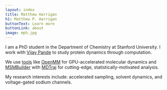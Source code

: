 ```yaml
---
layout: index
title: Matthew Harrigan
h1: Matthew P. Harrigan
buttonText: Learn more
buttonLink: about
image: mph.jpg
---
```


I am a PhD student in the Department of Chemistry at
Stanford University. I work with [Vijay Pande] to
study protein dynamics through computation.

We use
[tools] like [OpenMM] for GPU-accelerated molecular
dynamics and [MSMBuilder] with [MDTraj] for cutting-edge,
statistically-motivated analysis.

My research interests include: accelerated sampling, 
solvent dynamics, and voltage-gated sodium channels.

[tools]: {{site.url}}/software/

[vijay pande]: http://pande.stanford.edu/
[openmm]: http://openmm.org/
[msmbuilder]: http://msmbuilder.org/
[mdtraj]: http://mdtraj.org/

